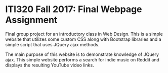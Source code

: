 # ITI320 Fall 2017: Final Webpage Assignment

Final group project for an introductory class in Web Design. This is a simple website that utilizes some custom CSS along with Bootstrap libraries and a simple script that uses JQuery ajax methods. 

The main purpose of this website is to demonstrate knowledge of JQuery ajax. This simple website performs a search for indie music on Reddit and displays the resulting YouTube video links.

